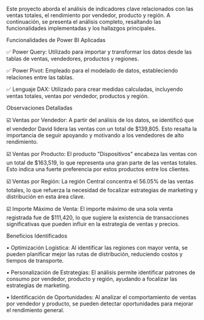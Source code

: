 Este proyecto aborda el análisis de indicadores clave relacionados con las ventas totales, el rendimiento por vendedor, producto y región. 
A continuación, se presenta el análisis completo, resaltando las funcionalidades implementadas y los hallazgos principales.

Funcionalidades de Power BI Aplicadas 


✅ Power Query: Utilizado para importar y transformar los datos desde las tablas de ventas, vendedores, productos y regiones.


✅ Power Pivot: Empleado para el modelado de datos, estableciendo relaciones entre las tablas.


✅ Lenguaje DAX: Utilizado para crear medidas calculadas, incluyendo ventas totales, ventas por vendedor, productos y región.

Observaciones Detalladas 

☑️ Ventas por Vendedor: A partir del análisis de los datos, se identificó que el vendedor David lidera las ventas con un total de $139,805. Esto resalta la importancia de seguir apoyando y motivando a los vendedores de alto rendimiento.

☑️ Ventas por Producto: El producto "Dispositivos" encabeza las ventas con un total de $163,519, lo que representa una gran parte de las ventas totales. Esto indica una fuerte preferencia por estos productos entre los clientes.

☑️ Ventas por Región: La región Central concentra el 56.05% de las ventas totales, lo que refuerza la necesidad de focalizar estrategias de marketing y distribución en esta área clave.

☑️ Importe Máximo de Venta: El importe máximo de una sola venta registrada fue de $111,420, lo que sugiere la existencia de transacciones significativas que pueden influir en la estrategia de ventas y precios.

Beneficios Identificados 

• Optimización Logística: Al identificar las regiones con mayor venta, se pueden planificar mejor las rutas de distribución, reduciendo costos y tiempos de transporte. 

• Personalización de Estrategias: El análisis permite identificar patrones de consumo por vendedor, producto y región, ayudando a focalizar las estrategias de marketing. 

• Identificación de Oportunidades: Al analizar el comportamiento de ventas por vendedor y producto, se pueden detectar oportunidades para mejorar el rendimiento general.



